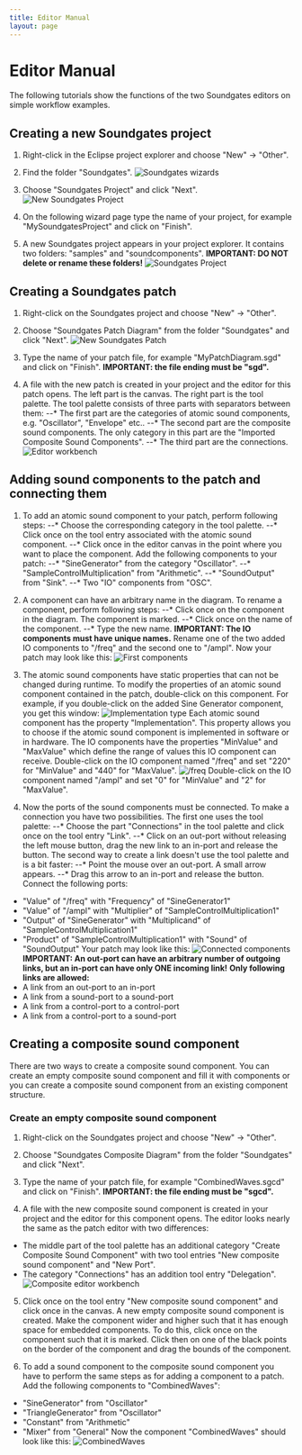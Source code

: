 ```yaml
---
title: Editor Manual
layout: page
---
```

# Editor Manual

The following tutorials show the functions of the two Soundgates editors on simple workflow examples.

## Creating a new Soundgates project
1. Right-click in the Eclipse project explorer and choose "New" -> "Other".

2. Find the folder "Soundgates".
![Soundgates wizards](http://pc2.github.io/pg-soundgates/assets/images/1_choose_wizard.png)

3. Choose "Soundgates Project" and click "Next". 
![New Soundgates Project](http://pc2.github.io/pg-soundgates/assets/images/2_create_project.png)

4. On the following wizard page type the name of your project, for example "MySoundgatesProject" and click on "Finish".

5. A new Soundgates project appears in your project explorer. It contains two folders: "samples" and "soundcomponents". 
**IMPORTANT: DO NOT delete or rename these folders!**
![Soundgates Project](http://pc2.github.io/pg-soundgates/assets/images/3_ready_project.png)

## Creating a Soundgates patch
1. Right-click on the Soundgates project and choose "New" -> "Other".

2. Choose "Soundgates Patch Diagram" from the folder "Soundgates" and click "Next".
![New Soundgates Patch](http://pc2.github.io/pg-soundgates/assets/images/4_new_patch.png)

3. Type the name of your patch file, for example "MyPatchDiagram.sgd" and click on "Finish".
**IMPORTANT: the file ending must be "sgd".**

4. A file with the new patch is created in your project and the editor for this patch opens. The left part is the canvas. The right part is the tool palette. 
The tool palette consists of three parts with separators between them:
--* The first part are the categories of atomic sound components, e.g. "Oscillator", "Envelope" etc..
--* The second part are the composite sound components. The only category in this part are the "Imported Composite Sound Components".
--* The third part are the connections.
![Editor workbench](http://pc2.github.io/pg-soundgates/assets/images/5_editor_with_palette.png)

## Adding sound components to the patch and connecting them
1. To add an atomic sound component to your patch, perform following steps:
--* Choose the corresponding category in the tool palette.
--* Click once on the tool entry associated with the atomic sound component.
--* Click once in the editor canvas in the point where you want to place the component.
Add the following components to your patch:
--* "SineGenerator" from the category "Oscillator".
--* "SampleControlMultiplication" from "Arithmetic".
--* "SoundOutput" from "Sink".
--* Two "IO" components from "OSC".

2. A component can have an arbitrary name in the diagram. To rename a component, perform following steps:
--* Click once on the component in the diagram. The component is marked.
--* Click once on the name of the component.
--* Type the new name.
**IMPORTANT: The IO components must have unique names.**
Rename one of the two added IO components to "/freq" and the second one to "/ampl". 
Now your patch may look like this:
![First components](http://pc2.github.io/pg-soundgates/assets/images/6_first_blocks.png)

3. The atomic sound components have static properties that can not be changed during runtime. 
To modify the properties of an atomic sound component contained in the patch, double-click on this component.
For example, if you double-click on the added Sine Generator component, you get this window:
![Implementation type](http://pc2.github.io/pg-soundgates/assets/images/7_sin.png)
Each atomic sound component has the property "Implementation". 
This property allows you to choose if the atomic sound component is implemented in software or in hardware.
The IO components have the properties "MinValue" and "MaxValue" which define the range of values this IO component can receive.
Double-click on the IO component named "/freq" and set "220" for "MinValue" and "440" for "MaxValue".
![/freq](http://pc2.github.io/pg-soundgates/assets/images/8_io_freq.png)
Double-click on the IO component named "/ampl" and set "0" for "MinValue" and "2" for "MaxValue".

4. Now the ports of the sound components must be connected. To make a connection you have two possibilities. 
The first one uses the tool palette:
--* Choose the part "Connections" in the tool palette and click once on the tool entry "Link".
--* Click on an out-port without releasing the left mouse button, drag the new link to an in-port and release the button.
The second way to create a link doesn't use the tool palette and is a bit faster:
--* Point the mouse over an out-port. A small arrow appears.
--* Drag this arrow to an in-port and release the button.
Connect the following ports:
- "Value" of "/freq" with "Frequency" of "SineGenerator1"
- "Value" of "/ampl" with "Multiplier" of "SampleControlMultiplication1"
- "Output" of "SineGenerator" with "Multiplicand" of "SampleControlMultiplication1"
- "Product" of "SampleControlMultiplication1" with "Sound" of "SoundOutput"
Your patch may look like this:
![Connected components](http://pc2.github.io/pg-soundgates/assets/images/9_blocks_connected.png)
**IMPORTANT: An out-port can have an arbitrary number of outgoing links, but an in-port can have only ONE incoming link!** 
**Only following links are allowed:**
- A link from an out-port to an in-port
- A link from a sound-port to a sound-port
- A link from a control-port to a control-port
- A link from a control-port to a sound-port

## Creating a composite sound component
There are two ways to create a composite sound component. 
You can create an empty composite sound component and fill it with components or you can create a composite sound component from an existing component structure.

### Create an empty composite sound component
1. Right-click on the Soundgates project and choose "New" -> "Other".

2. Choose "Soundgates Composite Diagram" from the folder "Soundgates" and click "Next".

3. Type the name of your patch file, for example "CombinedWaves.sgcd" and click on "Finish".
**IMPORTANT: the file ending must be "sgcd".**

4. A file with the new composite sound component is created in your project and the editor for this component opens. 
The editor looks nearly the same as the patch editor with two differences:
- The middle part of the tool palette has an additional category "Create Composite Sound Component" with two tool entries "New composite sound component" and "New Port".
- The category "Connections" has an addition tool entry "Delegation".
![Composite editor workbench](http://pc2.github.io/pg-soundgates/assets/images/11_composite_diag_palette.png)

5. Click once on the tool entry "New composite sound component" and click once in the canvas. 
A new empty composite sound component is created. 
Make the component wider and higher such that it has enough space for embedded components.
To do this, click once on the component such that it is marked. 
Click then on one of the black points on the border of the component and drag the bounds of the component.

6. To add a sound component to the composite sound component you have to perform the same steps as for adding a component to a patch.
Add the following components to "CombinedWaves":
- "SineGenerator" from "Oscillator"
- "TriangleGenerator" from "Oscillator"
- "Constant" from "Arithmetic"
- "Mixer" from "General"
Now the component "CombinedWaves" should look like this:
![CombinedWaves](http://pc2.github.io/pg-soundgates/assets/images/12_new_composite.png)